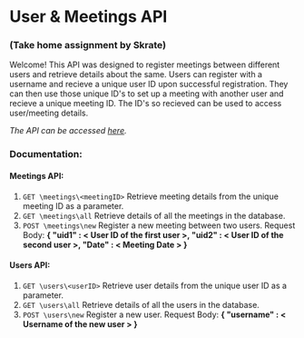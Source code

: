 # User & Meetings API
### (Take home assignment by Skrate)

Welcome!
This API was designed to register meetings between different users and retrieve details about the same.
Users can register with a username and recieve a unique user ID upon successful registration. They can then use those unique ID's to set up a meeting with another user and recieve a unique meeting ID.
The ID's so recieved can be used to access user/meeting details.

*The API can be accessed [here](https://skrate-meetings-api.herokuapp.com).*

### Documentation:
#### Meetings API:
1. `GET \meetings\<meetingID>` Retrieve meeting details from the unique meeting ID as a parameter.
2. `GET \meetings\all` Retrieve details of all the meetings in the database.
3. `POST \meetings\new` Register a new meeting between two users.
Request Body: 
**{
	"uid1" : < User ID of the first user >,
	"uid2" : < User ID of the second user >,
	"Date" : < Meeting Date >
}**

#### Users API:
1. `GET \users\<userID>` Retrieve user details from the unique user ID as a parameter.
2. `GET \users\all` Retrieve details of all the users in the database.
3. `POST \users\new` Register a new user.
Request Body: 
**{
	"username" : < Username of the new user >
}**